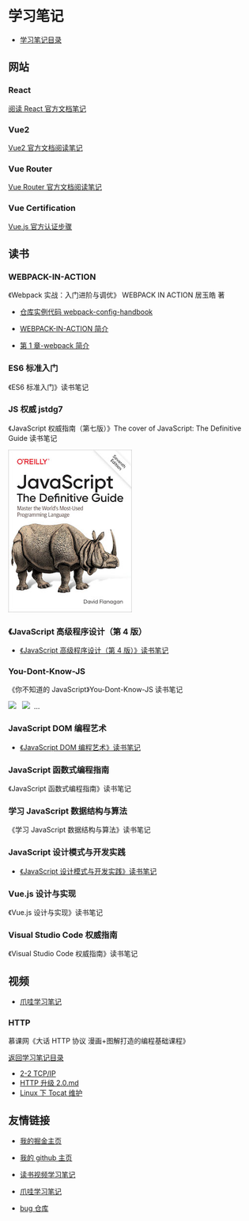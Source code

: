 # 学习笔记

- [学习笔记目录](/README.md)

## 网站

### React

[阅读 React 官方文档笔记](/website/react/README.md)

### Vue2

[Vue2 官方文档阅读笔记](/website/vue/README.md)

### Vue Router

[Vue Router 官方文档阅读笔记](/website/vue-router/README.md)

### Vue Certification

[Vue.js 官方认证步骤](/Vue_Certification/README.md)

## 读书

### WEBPACK-IN-ACTION

《Webpack 实战：入门进阶与调优》 WEBPACK IN ACTION 居玉皓 著

- [仓库实例代码 webpack-config-handbook](https://github.com/yuhaoju/webpack-config-handbook)

- [WEBPACK-IN-ACTION 简介](/WEBPACK-IN-ACTION/README.md)

- [第 1 章-webpack 简介](/WEBPACK-IN-ACTION/第1章-webpack简介.md)

### ES6 标准入门

《ES6 标准入门》读书笔记

### JS 权威 jstdg7

《JavaScript 权威指南（第七版）》The cover of JavaScript: The Definitive Guide 读书笔记

![The cover of JavaScript: The Definitive Guide](/imgs/jstdg7.jpg)

### 《JavaScript 高级程序设计（第 4 版）

- [《JavaScript 高级程序设计（第 4 版）》读书笔记](/book/professional-JavaScript-for-web-developers-4th-edition/README.md)

### You-Dont-Know-JS

《你不知道的 JavaScript》You-Dont-Know-JS 读书笔记

<a href="https://leanpub.com/ydkjsy-get-started"><img src="get-started/images/cover.png" width="75"></a>&nbsp;&nbsp;
<a href="https://leanpub.com/ydkjsy-scope-closures"><img src="scope-closures/images/cover.png" width="75"></a>&nbsp;&nbsp;...

### JavaScript DOM 编程艺术

- [《JavaScript DOM 编程艺术》读书笔记](/book/javascript-dom/README.md)

### JavaScript 函数式编程指南

《JavaScript 函数式编程指南》读书笔记

### 学习 JavaScript 数据结构与算法

《学习 JavaScript 数据结构与算法》读书笔记

### JavaScript 设计模式与开发实践

- [《JavaScript 设计模式与开发实践》读书笔记](/book/javascript-design-pattern/README.md)

### Vue.js 设计与实现

《Vue.js 设计与实现》读书笔记

### Visual Studio Code 权威指南

《Visual Studio Code 权威指南》读书笔记

## 视频

- [爪哇学习笔记](https://github.com/djsz3y/zhaowa-study-notes)

### HTTP

慕课网《大话 HTTP 协议 漫画+图解打造的编程基础课程》

[返回学习笔记目录](/README.md)

- [2-2 TCP/IP](/video/HTTP/TCPIP.md)
- [HTTP 升级 2.0.md](/video/HTTP/HTTP升级2.0.md)
- [Linux 下 Tocat 维护](/video/HTTP/Linux下Tocat维护.md)

## 友情链接

- [我的掘金主页](https://juejin.cn/user/1042768423037150)

- [我的 github 主页](https://github.com/djsz3y)

- [读书视频学习笔记](https://github.com/djsz3y/learning-notes)

- [爪哇学习笔记](https://github.com/djsz3y/zhaowa-study-notes)

- [bug 仓库](https://github.com/djsz3y/bug-repository)

